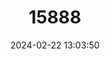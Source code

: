 ---
title: "15888"
category: "Palaemonias ganteri"
draft: false
date: 2024-02-22 13:03:50
languages:
  English: ["Kentucky Cave Shrimp"]
---